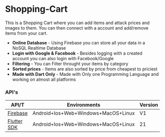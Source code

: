 
# Shopping-Cart

This is a Shopping Cart where you can add items and attack prices and images to them. You can then connect with a account and add/remove items from your cart.

- **Online Database** - Using Firebase you can store all your data in a NoSQL Realtime Database
- **Login with Google & Facebook** - Besides logging with a created account you can also login with Facebook/Google
- **Filtering** - You can Filter throught your items by category
- **Sorted prices** - Items are also sorted by price from cheapest to priciest
- **Made with Dart Only** - Made with Only one Programming Language and working on almost all platforms

### API's

| API/T | Environments | Version | 
|-----|--------------|---------|
| [Firebase](https://firebase.google.com/)  | Android+Ios+Web+Windows+MacOS+Linux | V1 |
| [Flutter SDK](https://docs.flutter.dev/release/archive?tab=windows) | Android+Ios+Web+Windows+MacOS+Linux | 21 |
